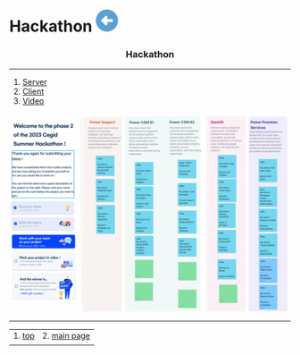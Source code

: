 # Hackathon [![back](/assets/back.svg)](../README.md) 

<h3 align="center">Hackathon</h3>

- - -

1. [Server](./server/README.md)
2. [Client](./client/README.md)
3. [Video](https://www.youtube.com/watch?v=OhMexqtfJGI)

![hackathon](./hackathon.gif)

- - -

|     |     |
| --- | --- |
| 1. [top](#Hackathon) | 2. [main page](/README.md) |
|     |     |